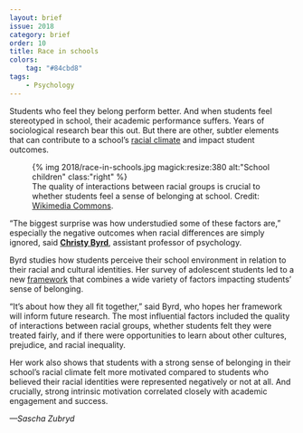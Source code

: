 ```yaml
---
layout: brief
issue: 2018
category: brief
order: 10
title: Race in schools
colors:
    tag: "#84cbd8"
tags:
    - Psychology
---
```

Students who feel they belong perform better. And when students feel stereotyped in school, their academic performance suffers. Years of sociological research bear this out. But there are other, subtler elements that can contribute to a school’s [racial climate](https://byrdlab.sites.ucsc.edu/) and impact student outcomes.

<figure>
{% img 2018/race-in-schools.jpg magick:resize:380 alt:"School children" class:"right" %}
<figcaption>The quality of interactions between racial groups is crucial to whether students feel a sense of belonging at school. Credit: <a href="https://commons.wikimedia.org/wiki/File:ICS_MS_lockers.jpg">Wikimedia Commons</a>.</figcaption>
</figure>

“The biggest surprise was how understudied some of these factors are,” especially the negative outcomes when racial differences are simply ignored, said [**Christy Byrd**](https://psychology.ucsc.edu/faculty/singleton.php?&singleton=true&cruz_id=cmbyrd), assistant professor of psychology.

Byrd studies how students perceive their school environment in relation to their racial and cultural identities. Her survey of adolescent students led to a new [framework](http://onlinelibrary.wiley.com/doi/10.1111/bjep.12179/full) that combines a wide variety of factors impacting students’ sense of belonging.

“It’s about how they all fit together,” said Byrd, who hopes her framework will inform future research. The most influential factors included the quality of interactions between racial groups, whether students felt they were treated fairly, and if there were opportunities to learn about other cultures, prejudice, and racial inequality.

Her work also shows that students with a strong sense of belonging in their school’s racial climate felt more motivated compared to students who believed their racial identities were represented negatively or not at all. And crucially, strong intrinsic motivation correlated closely with academic engagement and success.

*—Sascha Zubryd*

